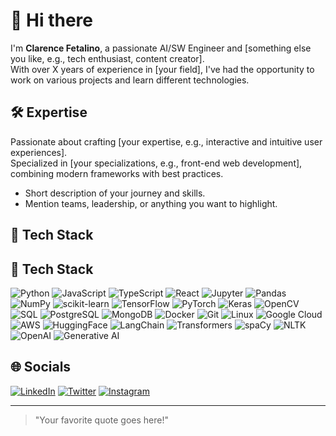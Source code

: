 # 👋 Hi there

I'm **Clarence Fetalino**, a passionate AI/SW Engineer and [something else you like, e.g., tech enthusiast, content creator].  
With over X years of experience in [your field], I've had the opportunity to work on various projects and learn different technologies.

## 🛠️ Expertise

Passionate about crafting [your expertise, e.g., interactive and intuitive user experiences].  
Specialized in [your specializations, e.g., front-end web development], combining modern frameworks with best practices.

- Short description of your journey and skills.
- Mention teams, leadership, or anything you want to highlight.

## 🚀 Tech Stack 

## 🚀 Tech Stack 

![Python](https://img.shields.io/badge/-Python-3776AB?logo=python&logoColor=white&style=flat-square) 
![JavaScript](https://img.shields.io/badge/-JavaScript-F7DF1E?logo=javascript&logoColor=black&style=flat-square) 
![TypeScript](https://img.shields.io/badge/-TypeScript-007ACC?logo=typescript&logoColor=white&style=flat-square) 
![React](https://img.shields.io/badge/-React-20232A?logo=react&logoColor=61DAFB&style=flat-square) 
![Jupyter](https://img.shields.io/badge/-Jupyter-F37626?logo=jupyter&logoColor=white&style=flat-square) 
![Pandas](https://img.shields.io/badge/-Pandas-150458?logo=pandas&logoColor=white&style=flat-square) 
![NumPy](https://img.shields.io/badge/-NumPy-013243?logo=numpy&logoColor=white&style=flat-square) 
![scikit-learn](https://img.shields.io/badge/-scikit%20learn-F7931E?logo=scikitlearn&logoColor=white&style=flat-square) 
![TensorFlow](https://img.shields.io/badge/-TensorFlow-FF6F00?logo=tensorflow&logoColor=white&style=flat-square) 
![PyTorch](https://img.shields.io/badge/-PyTorch-EE4C2C?logo=pytorch&logoColor=white&style=flat-square) 
![Keras](https://img.shields.io/badge/-Keras-D00000?logo=keras&logoColor=white&style=flat-square) 
![OpenCV](https://img.shields.io/badge/-OpenCV-5C3EE8?logo=opencv&logoColor=white&style=flat-square) 
![SQL](https://img.shields.io/badge/-SQL-4479A1?logo=mysql&logoColor=white&style=flat-square) 
![PostgreSQL](https://img.shields.io/badge/-PostgreSQL-336791?logo=postgresql&logoColor=white&style=flat-square) 
![MongoDB](https://img.shields.io/badge/-MongoDB-47A248?logo=mongodb&logoColor=white&style=flat-square) 
![Docker](https://img.shields.io/badge/-Docker-2496ED?logo=docker&logoColor=white&style=flat-square) 
![Git](https://img.shields.io/badge/-Git-F05032?logo=git&logoColor=white&style=flat-square) 
![Linux](https://img.shields.io/badge/-Linux-FCC624?logo=linux&logoColor=black&style=flat-square) 
![Google Cloud](https://img.shields.io/badge/-Google%20Cloud-4285F4?logo=googlecloud&logoColor=white&style=flat-square) 
![AWS](https://img.shields.io/badge/-AWS-232F3E?logo=amazonaws&logoColor=white&style=flat-square) 
![HuggingFace](https://img.shields.io/badge/-Hugging%20Face-FF9E0F?logo=huggingface&logoColor=white&style=flat-square) 
![LangChain](https://img.shields.io/badge/-LangChain-1C3C3C?logo=chainlink&logoColor=white&style=flat-square) 
![Transformers](https://img.shields.io/badge/-Transformers-0F74C0?logo=fastapi&logoColor=white&style=flat-square) 
![spaCy](https://img.shields.io/badge/-spaCy-09A3D5?logo=spacy&logoColor=white&style=flat-square) 
![NLTK](https://img.shields.io/badge/-NLTK-154F6F?logo=python&logoColor=white&style=flat-square) 
![OpenAI](https://img.shields.io/badge/-OpenAI-412991?logo=openai&logoColor=white&style=flat-square) 
![Generative AI](https://img.shields.io/badge/-Generative%20AI-8E44AD?logo=spark&logoColor=white&style=flat-square)


<!-- Add more shields for your stack. Search "shields.io badge <tech>" on Google! -->

## 🌐 Socials

[![LinkedIn](https://img.shields.io/badge/-LinkedIn-0077B5?logo=linkedin&logoColor=white&style=flat-square)](https://linkedin.com/in/yourusername)
[![Twitter](https://img.shields.io/badge/-Twitter-1DA1F2?logo=twitter&logoColor=white&style=flat-square)](https://twitter.com/yourusername)
[![Instagram](https://img.shields.io/badge/-Instagram-E4405F?logo=instagram&logoColor=white&style=flat-square)](https://instagram.com/yourusername)
<!-- Add more socials as needed -->

---

> "Your favorite quote goes here!"

